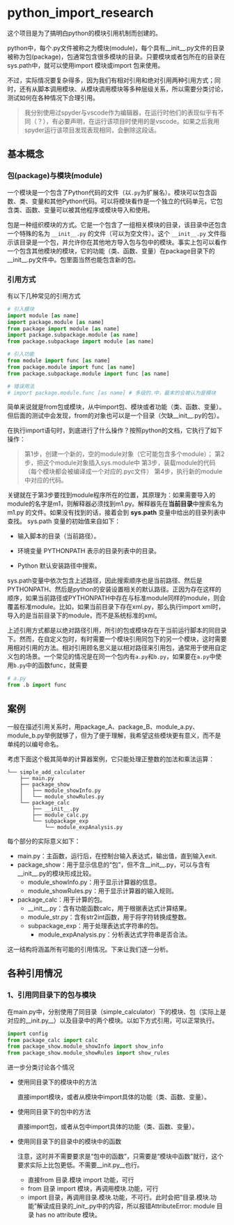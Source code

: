 # python_import_research

这个项目是为了搞明白python的模块引用机制而创建的。

python中，每个.py文件被称之为模块(module)，每个具有__init__.py文件的目录被称为包(package)，包通常包含很多模块的目录。只要模块或者包所在的目录在sys.path中，就可以使用import 模块或import 包来使用。

不过，实际情况要复杂得多，因为我们有相对引用和绝对引用两种引用方式；同时，还有从脚本调用模块、从模块调用模块等多种层级关系，所以需要分类讨论，测试如何在各种情况下合理引用。

> 我分别使用过spyder与vscode作为编辑器，在运行时他们的表现似乎有不同（？），有必要声明，在运行该项目时使用的是vscode。如果之后我用spyder运行该项目发现表现相同，会删除这段话。

## 基本概念

### 包(package)与模块(module)

一个模块是一个包含了Python代码的文件（以`.py`为扩展名）。模块可以包含函数、类、变量和其他Python代码。可以将模块看作是一个独立的代码单元，它包含类、函数、变量可以被其他程序或模块导入和使用。

包是一种组织模块的方式。它是一个包含了一组相关模块的目录，该目录中还包含一个特殊的名为 `__init__.py` 的文件（可以为空文件）。这个 `__init__.py` 文件指示该目录是一个包，并允许你在其他地方导入包与包中的模块。事实上包可以看作一个包含其他模块的模块，它的功能（类、函数、变量）在package目录下的\_\_init\_\_.py文件中。包里面当然也能包含新的包。

### 引用方式

有以下几种常见的引用方式

```python
# 引入模块
import module [as name] 
import package.module [as name] 
from package import module [as name] 
import package.subpackage.module [as name]
from package.subpackage import module [as name]

# 引入功能
from module import func [as name]
from package.module import func [as name]
from package.subpackage.module import func [as name]

# 错误用法
# import package.module.func [as name] # 多级的.中，最末的会被认为是模块
```

简单来说就是from包或模块，从中import包、模块或者功能（类、函数、变量）。但后面的测试中会发现，from的对象也可以是一个目录（欠缺\_\_init\_\_.py的包）。

在执行import语句时，到底进行了什么操作？按照python的文档，它执行了如下操作：

> 第1步，创建一个新的，空的module对象（它可能包含多个module）；
> 第2步，把这个module对象插入sys.module中
> 第3步，装载module的代码（每个模块都会被编译成一个对应的.pyc文件）
> 第4步，执行新的module中对应的代码。

关键就在于第3步要找到module程序所在的位置，其原理为：如果需要导入的module的名字是m1，则解释器必须找到m1.py。解释器先在**当前目录**中搜索名为 m1.py 的文件。如果没有找到的话，接着会到 **sys.path** 变量中给出的目录列表中查找。 sys.path 变量的初始值来自如下：

+ 输入脚本的目录（当前路径）。

+ 环境变量 PYTHONPATH 表示的目录列表中的目录。

+ Python 默认安装路径中搜索。 

sys.path变量中依次包含上述路径，因此搜索顺序也是当前路径、然后是PYTHONPATH、然后是python的安装设置相关的默认路径。正因为存在这样的顺序，如果当前路径或PYTHONPATH中存在与标准module同样的module，则会覆盖标准module。比如，如果当前目录下存在xml.py，那么执行import xml时，导入的是当前目录下的module，而不是系统标准的xml。

上述引用方式都是以绝对路径引用，所引的包或模块存在于当前运行脚本的同目录下。然而，在自定义包时，有时需要一个模块引用同包下的另一个模块，这时需要用相对引用的方法。相对引用顾名思义是以相对路径来引用包，通常用于使用自定义包的场景。一个常见的情况是在同一个包内有`a.py`和`b.py`，如果要在`a.py`中使用`b.py`中的函数func，就需要

```python
# a.py
from .b import func
```



## 案例

一般在描述引用关系时，用package_A、package_B、module_a.py、module_b.py举例就够了，但为了便于理解，我希望这些模块更有意义，而不是单纯的以编号命名。

考虑下面这个极其简单的计算器案例，它只能处理正整数的加法和乘法运算：

```
└── simple_add_calculater
	├── main.py
    ├── package_show
    │   ├── module_showInfo.py
    │   └── module_showRules.py
    └── package_calc
    	├── __init__.py
    	├── module_calc.py
    	└── subpackage_exp
    		└── module_expAnalysis.py
```

每个部分的实际意义如下：

- main.py：主函数，运行后，在控制台输入表达式，输出值，直到输入exit.
- package_show：用于显示信息的“包”，但不含\_\_init\_\_.py，可以与含有\_\_init\_\_.py的模块形成比较。
  - module_showInfo.py：用于显示计算器的信息。
  - module_showRules.py：用于显示计算器的输入规则。
- package_calc：用于计算的包。
  - \_\_init\_\_.py：含有功能函数calc，用于根据表达式计算结果。
  - module_str.py：含有str2int函数，用于将字符转换成整数。
  - subpackage_exp：用于处理表达式字符串的包。
    - module_expAnalysis.py：分析表达式字符串是否合法。

这一结构将涵盖所有可能的引用情况。下来让我们逐一分析。

## 各种引用情况

### 1、引用同目录下的包与模块

在main.py中，分别使用了同目录（simple_calculator）下的模块、包（实际上是对应的\_\_init.py\_\_）以及目录中的两个模块。以如下方式引用，可以正常执行。

```python
import config
from package_calc import calc
from package_show.module_showInfo import show_info
from package_show.module_showRules import show_rules
```

进一步分类讨论各个情况

- 使用同目录下的模块中的方法

  直接import模块，或者从模块中import具体的功能（类、函数、变量）。

- 使用同目录下的包中的方法

  直接import包，或者从包中import具体的功能（类、函数、变量）。

- 使用同目录下的目录中的模块中的函数

  注意，这时并不需要要求是“包中的函数”，只需要是“模块中函数”就行，这个要求实际上比包更低。不需要\_\_init.py\_\_也行。

  - 直接from 目录.模块 import 功能，可行
  - from 目录 import 模块，再调用模块.功能，可行
  - import 目录，再调用目录.模块.功能，不可行。此时会把“目录.模块.功能”解读成目录的\__init__.py中的内容，所以报错AttributeError: module 目录 has no attribute 模块。